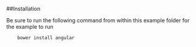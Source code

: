 ##Installation

Be sure to run the following command from within this example folder for the example to run

```
    bower install angular
```